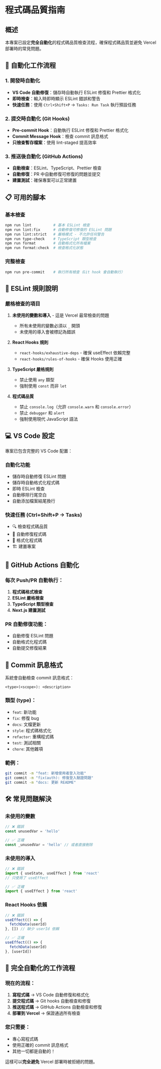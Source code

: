 # 程式碼品質指南

## 概述

本專案已設定**完全自動化**的程式碼品質檢查流程，確保程式碼品質並避免 Vercel 部署時的常見問題。

## 🚀 自動化工作流程

### 1. 開發時自動化

- **VS Code 自動修復**：儲存時自動執行 ESLint 修復和 Prettier 格式化
- **即時檢查**：輸入時即時顯示 ESLint 錯誤和警告
- **快速任務**：使用 `Ctrl+Shift+P` → `Tasks: Run Task` 執行預設任務

### 2. 提交時自動化 (Git Hooks)

- **Pre-commit Hook**：自動執行 ESLint 修復和 Prettier 格式化
- **Commit Message Hook**：檢查 commit 訊息格式
- **只檢查暫存檔案**：使用 lint-staged 提高效率

### 3. 推送後自動化 (GitHub Actions)

- **自動檢查**：ESLint、TypeScript、Prettier 檢查
- **自動修復**：PR 中自動修復可修復的問題並提交
- **建置測試**：確保專案可以正常建置

## 📋 可用的腳本

### 基本檢查

```bash
npm run lint          # 基本 ESLint 檢查
npm run lint:fix      # 自動修復可修復的 ESLint 問題
npm run lint:strict   # 嚴格模式 - 不允許任何警告
npm run type-check    # TypeScript 類型檢查
npm run format        # 自動格式化所有檔案
npm run format:check  # 檢查格式化狀態
```

### 完整檢查

```bash
npm run pre-commit    # 執行所有檢查（Git hook 會自動執行）
```

## 🔧 ESLint 規則說明

### 嚴格檢查的項目

1. **未使用的變數和導入** - 這是 Vercel 最常檢查的問題

   - 所有未使用的變數必須以 `_` 開頭
   - 未使用的導入會被標記為錯誤

2. **React Hooks 規則**

   - `react-hooks/exhaustive-deps` - 確保 useEffect 依賴完整
   - `react-hooks/rules-of-hooks` - 確保 Hooks 使用正確

3. **TypeScript 嚴格規則**

   - 禁止使用 `any` 類型
   - 強制使用 `const` 而非 `let`

4. **程式碼品質**
   - 禁止 `console.log`（允許 `console.warn` 和 `console.error`）
   - 禁止 `debugger` 和 `alert`
   - 強制使用現代 JavaScript 語法

## 💻 VS Code 設定

專案已包含完整的 VS Code 配置：

### 自動化功能

- 儲存時自動修復 ESLint 問題
- 儲存時自動格式化程式碼
- 即時 ESLint 檢查
- 自動移除行尾空白
- 自動添加檔案結尾換行

### 快速任務 (Ctrl+Shift+P → Tasks)

- 🔍 檢查程式碼品質
- 🔧 自動修復程式碼
- 💅 格式化程式碼
- 🏗️ 建置專案

## 🤖 GitHub Actions 自動化

### 每次 Push/PR 自動執行：

1. **程式碼格式檢查**
2. **ESLint 嚴格檢查**
3. **TypeScript 類型檢查**
4. **Next.js 建置測試**

### PR 自動修復功能：

- 自動修復 ESLint 問題
- 自動格式化程式碼
- 自動提交修復結果

## 📝 Commit 訊息格式

系統會自動檢查 commit 訊息格式：

```
<type>(<scope>): <description>
```

### 類型 (type)：

- `feat`: 新功能
- `fix`: 修復 bug
- `docs`: 文檔更新
- `style`: 程式碼格式化
- `refactor`: 重構程式碼
- `test`: 測試相關
- `chore`: 其他雜項

### 範例：

```bash
git commit -m "feat: 新增使用者登入功能"
git commit -m "fix(auth): 修復登入驗證問題"
git commit -m "docs: 更新 README"
```

## 🛠️ 常見問題解決

### 未使用的變數

```typescript
// ❌ 錯誤
const unusedVar = 'hello'

// ✅ 正確
const _unusedVar = 'hello' // 或者直接刪除
```

### 未使用的導入

```typescript
// ❌ 錯誤
import { useState, useEffect } from 'react'
// 只使用了 useEffect

// ✅ 正確
import { useEffect } from 'react'
```

### React Hooks 依賴

```typescript
// ❌ 錯誤
useEffect(() => {
  fetchData(userId)
}, []) // 缺少 userId 依賴

// ✅ 正確
useEffect(() => {
  fetchData(userId)
}, [userId])
```

## 🎯 完全自動化的工作流程

### 現在的流程：

1. **寫程式碼** → VS Code 自動修復和格式化
2. **提交程式碼** → Git hooks 自動檢查和修復
3. **推送程式碼** → GitHub Actions 自動檢查和修復
4. **部署到 Vercel** → 保證通過所有檢查

### 您只需要：

- 專心寫程式碼
- 使用正確的 commit 訊息格式
- 其他一切都是自動的！

這樣可以**完全避免** Vercel 部署時被拒絕的問題。
